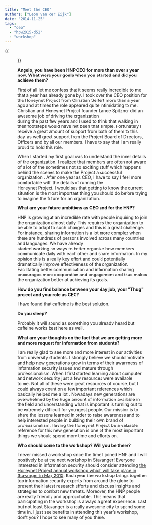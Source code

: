 ```yaml
---
title: "Meet the CEO"
authors: ["Leon van der Eijk"]
date: "2014-11-25"
tags: 
  - "ceo"
  - "hpw2015-d52"
  - "workshop"
---
```

{{<figure src="images/banner.png" alt="Banner" width="50%">}}

**Angelo, you have been HNP CEO for more than over a year now. What were your goals when you started and did you achieve them?**  
  
First of all let me confess that it seems really incredible to me that a year has already gone by. I took over the CEO position for the Honeynet Project from Christian Seifert more than a year ago and at times the role appeared quite intimidating to me. Christian and Honeynet Project founder Lance Spitzner did an awesome job of driving the organization  
during the past few years and I used to think that walking in their footsteps would have not been that simple. Fortunately I receive a great amount of support from both of them to this day, as well great support from the Project Board of Directors, Officers and by all our members. I have to say that I am really proud to hold this role.  
  
When I started my first goal was to understand the inner details of the organization. I realized that members are often not aware of a lot of the sometimes not so exciting stuff which happens behind the scenes to make the Project a successful organization . After one year as CEO, I have to say I feel more comfortable with the details of running the  
Honeynet Project. I would say that getting to know the current situation is the most important thing you should do before trying to imagine the future for an organization.  
  
**What are your future ambitions as CEO and for the HNP?**  
  
HNP is growing at an incredible rate with people inquiring to join the organization almost daily. This requires the organization to be able to adapt to such changes and this is a great challenge. For instance, sharing information is a lot more complex when there are hundreds of persons involved across many countries and languages. We have already  
started working on ways to better organize how members communicate daily with each other and share information. In my opinion this is a really key effort and could potentially dramatically improve effectiveness of the organization. Facilitating better communication and information sharing encourages more cooperation and engagement and thus makes the organization better at achieving its goals.  
  
**How do you find balance between your day job, your "Thug" project and your role as CEO?**  
  
I have found that caffeine is the best solution.  
  
**Do you sleep?**  
  
Probably it will sound as something you already heard but caffeine works best here as well.  
  
**What are your thoughts on the fact that we are getting more and more request for information from students?**  
  
I am really glad to see more and more interest in our activities from university students. I strongly believe we should motivate and help new generations grow in terms of their awareness of information security issues and mature through professionalism. When I first started learning about computer and network security just a few resources were available  
to me. Not all of these were great resources of course, but I could always count on a few important references which basically helped me a lot . Nowadays new generations are overwhelmed by the huge amount of information available in the field and understanding what is important is turning out to be extremely difficult for youngest people. Our mission is to share the lessons learned in order to raise awareness and to help interested people in building their own brand of  
professionalism. Having the Honeynet Project be a valuable reference for this new generation is one of the most important things we should spend more time and efforts on.  
  
**Who should come to the workshop? Will you be there?**  
  
I never missed a workshop since the time I joined HNP and I will positively be at the next workshop in Stavanger! Everyone interested in information security should consider attending [the Honeynet Project annual workshop which will take place in Stavanger in May 2015](http://stavanger2015.honeynet.org/). Each year the workshop brings together top information security experts from around the globe to present their latest research efforts and discuss insights and strategies to combat new threats. Moreover, the HNP people are really friendly and approachable. This means that participating in the workshop is always a great experience. Last but not least Stavanger is a really awesome city to spend some time in. I just see benefits in attending this year’s workshop, don't you? I hope to see many of you there.
